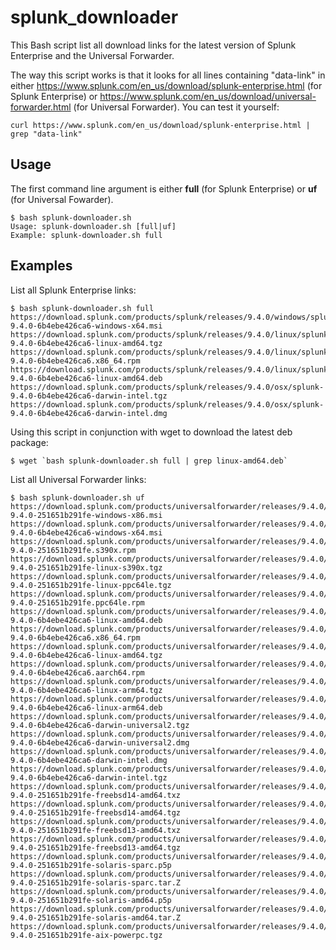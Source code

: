 # splunk_downloader

This Bash script list all download links for the latest version of Splunk Enterprise and the Universal Forwarder.

The way this script works is that it looks for all lines containing "data-link" in either https://www.splunk.com/en_us/download/splunk-enterprise.html (for Splunk Enterprise) or https://www.splunk.com/en_us/download/universal-forwarder.html (for Universal Forwarder). You can test it yourself:

```
curl https://www.splunk.com/en_us/download/splunk-enterprise.html | grep "data-link"
```

## Usage

The first command line argument is either **full** (for Splunk Enterprise) or **uf** (for Universal Fowarder).

```
$ bash splunk-downloader.sh 
Usage: splunk-downloader.sh [full|uf]
Example: splunk-downloader.sh full
```
## Examples

List all Splunk Enterprise links:
```
$ bash splunk-downloader.sh full
https://download.splunk.com/products/splunk/releases/9.4.0/windows/splunk-9.4.0-6b4ebe426ca6-windows-x64.msi
https://download.splunk.com/products/splunk/releases/9.4.0/linux/splunk-9.4.0-6b4ebe426ca6-linux-amd64.tgz
https://download.splunk.com/products/splunk/releases/9.4.0/linux/splunk-9.4.0-6b4ebe426ca6.x86_64.rpm
https://download.splunk.com/products/splunk/releases/9.4.0/linux/splunk-9.4.0-6b4ebe426ca6-linux-amd64.deb
https://download.splunk.com/products/splunk/releases/9.4.0/osx/splunk-9.4.0-6b4ebe426ca6-darwin-intel.tgz
https://download.splunk.com/products/splunk/releases/9.4.0/osx/splunk-9.4.0-6b4ebe426ca6-darwin-intel.dmg
```

Using this script in conjunction with wget to download the latest deb package:
```
$ wget `bash splunk-downloader.sh full | grep linux-amd64.deb`
```

List all Universal Forwarder links:

```
$ bash splunk-downloader.sh uf
https://download.splunk.com/products/universalforwarder/releases/9.4.0/windows/splunkforwarder-9.4.0-251651b291fe-windows-x86.msi
https://download.splunk.com/products/universalforwarder/releases/9.4.0/windows/splunkforwarder-9.4.0-6b4ebe426ca6-windows-x64.msi
https://download.splunk.com/products/universalforwarder/releases/9.4.0/linux/splunkforwarder-9.4.0-251651b291fe.s390x.rpm
https://download.splunk.com/products/universalforwarder/releases/9.4.0/linux/splunkforwarder-9.4.0-251651b291fe-linux-s390x.tgz
https://download.splunk.com/products/universalforwarder/releases/9.4.0/linux/splunkforwarder-9.4.0-251651b291fe-linux-ppc64le.tgz
https://download.splunk.com/products/universalforwarder/releases/9.4.0/linux/splunkforwarder-9.4.0-251651b291fe.ppc64le.rpm
https://download.splunk.com/products/universalforwarder/releases/9.4.0/linux/splunkforwarder-9.4.0-6b4ebe426ca6-linux-amd64.deb
https://download.splunk.com/products/universalforwarder/releases/9.4.0/linux/splunkforwarder-9.4.0-6b4ebe426ca6.x86_64.rpm
https://download.splunk.com/products/universalforwarder/releases/9.4.0/linux/splunkforwarder-9.4.0-6b4ebe426ca6-linux-amd64.tgz
https://download.splunk.com/products/universalforwarder/releases/9.4.0/linux/splunkforwarder-9.4.0-6b4ebe426ca6.aarch64.rpm
https://download.splunk.com/products/universalforwarder/releases/9.4.0/linux/splunkforwarder-9.4.0-6b4ebe426ca6-linux-arm64.tgz
https://download.splunk.com/products/universalforwarder/releases/9.4.0/linux/splunkforwarder-9.4.0-6b4ebe426ca6-linux-arm64.deb
https://download.splunk.com/products/universalforwarder/releases/9.4.0/osx/splunkforwarder-9.4.0-6b4ebe426ca6-darwin-universal2.tgz
https://download.splunk.com/products/universalforwarder/releases/9.4.0/osx/splunkforwarder-9.4.0-6b4ebe426ca6-darwin-universal2.dmg
https://download.splunk.com/products/universalforwarder/releases/9.4.0/osx/splunkforwarder-9.4.0-6b4ebe426ca6-darwin-intel.dmg
https://download.splunk.com/products/universalforwarder/releases/9.4.0/osx/splunkforwarder-9.4.0-6b4ebe426ca6-darwin-intel.tgz
https://download.splunk.com/products/universalforwarder/releases/9.4.0/freebsd/splunkforwarder-9.4.0-251651b291fe-freebsd14-amd64.txz
https://download.splunk.com/products/universalforwarder/releases/9.4.0/freebsd/splunkforwarder-9.4.0-251651b291fe-freebsd14-amd64.tgz
https://download.splunk.com/products/universalforwarder/releases/9.4.0/freebsd/splunkforwarder-9.4.0-251651b291fe-freebsd13-amd64.txz
https://download.splunk.com/products/universalforwarder/releases/9.4.0/freebsd/splunkforwarder-9.4.0-251651b291fe-freebsd13-amd64.tgz
https://download.splunk.com/products/universalforwarder/releases/9.4.0/solaris/splunkforwarder-9.4.0-251651b291fe-solaris-sparc.p5p
https://download.splunk.com/products/universalforwarder/releases/9.4.0/solaris/splunkforwarder-9.4.0-251651b291fe-solaris-sparc.tar.Z
https://download.splunk.com/products/universalforwarder/releases/9.4.0/solaris/splunkforwarder-9.4.0-251651b291fe-solaris-amd64.p5p
https://download.splunk.com/products/universalforwarder/releases/9.4.0/solaris/splunkforwarder-9.4.0-251651b291fe-solaris-amd64.tar.Z
https://download.splunk.com/products/universalforwarder/releases/9.4.0/aix/splunkforwarder-9.4.0-251651b291fe-aix-powerpc.tgz
```
